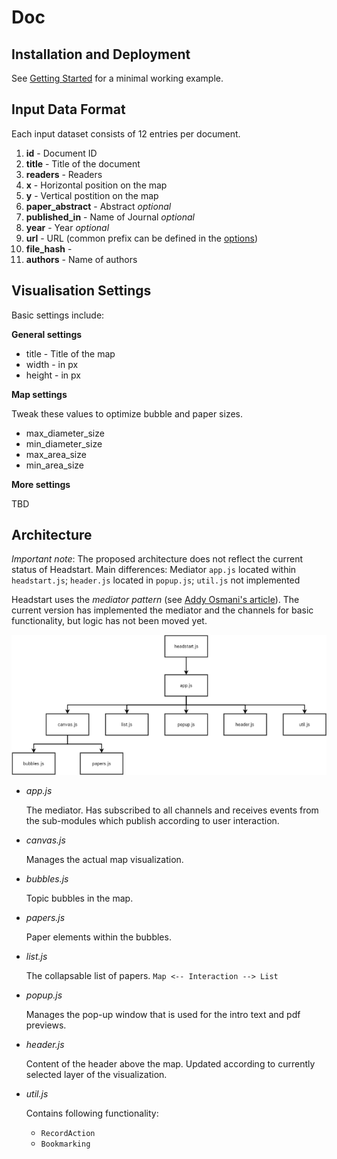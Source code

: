 # Doc

## Installation and Deployment

See [Getting Started](../README.md#getting-started) for a minimal working example.

## Input Data Format

Each input dataset consists of 12 entries per document.

1. **id** - Document ID
1. **title** - Title of the document
1. **readers** - Readers
1. **x** - Horizontal position on the map
1. **y** - Vertical postition on the map
1. **paper_abstract** - Abstract *optional*
1. **published_in** - Name of Journal *optional*
1. **year** - Year *optional*
1. **url** - URL (common prefix can be defined in the [options](#visualisation-settings))
1. **file_hash** - 
1. **authors** - Name of authors

## Visualisation Settings

Basic settings include:

**General settings**

+ title - Title of the map
+ width - in px
+ height - in px

**Map settings**

Tweak these values to optimize bubble and paper sizes. 

+ max_diameter_size
+ min_diameter_size
+ max_area_size
+ min_area_size

**More settings**

TBD

## Architecture

*Important note*: The proposed architecture does not reflect the current status of Headstart. Main differences: Mediator `app.js` located within `headstart.js`; `header.js` located in `popup.js`; `util.js` not implemented

Headstart uses the *mediator pattern* (see [Addy Osmani's article](https://addyosmani.com/largescalejavascript/#mediatorpattern)). The current version has implemented the mediator and the channels for basic functionality, but logic has not been moved yet.

![architecture](img/headstart_architecture.png "Logo Title Text 1")

+ *app.js*

	The mediator. Has subscribed to all channels and receives events from the sub-modules which publish according to user interaction.

+ *canvas.js*
	
	Manages the actual map visualization.

+ *bubbles.js*

	Topic bubbles in the map.

+ *papers.js*

	Paper elements within the bubbles.

+ *list.js*

	The collapsable list of papers. `Map <-- Interaction --> List`

+ *popup.js*

	Manages the pop-up window that is used for the intro text and pdf previews.

+ *header.js*

	Content of the header above the map. Updated according to currently selected layer of the visualization.

+ *util.js*

	Contains following functionality:

	+ `RecordAction`
	+ `Bookmarking`
